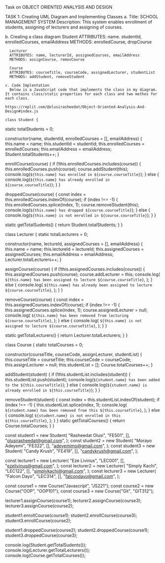 Task on OBJECT ORIENTED ANALYSIS AND DESIGN

TASK 1: Creating UML Diagram and Implementing Classes
  a. Title: SCHOOL MANAGEMENT SYSTEM
      Description: This system enables enrollment of students, assigning of lecturers and assigning of courses.
 
  b. Creating a class diagram
      Student
      ATTRIBUTES: name. studentId, enrolledCourses, emailAddress
      METHODS: enrolledCourse, dropCourse

      Lecturer
      ATTRIBUTES: name, lecturerId, assignedCourses, emailAddress
      METHODS: assignCourse, removCourse

      Course
      ATTRIBUTES: courseTitle, courseCode, assignedLecturer, studentList
      METHODS: addStudent, removeStudent

    c. Code Implentation
      Below is a JavaScript code that implements the class in my diagram. It contains class/static properties for each class and two methos for each class.
    
    https://replit.com/@olusirasheedat/Object-Oriented-Analysis-And-Design#index.js

    class Student {
  static totalStudents = 0;

  constructor(name, studentId, enrolledCourses = [], emailAddress) {
    this.name = name;
    this.studentId = studentId;
    this.enrolledCourses = enrolledCourses;
    this.emailAddress = emailAddress;
    Student.totalStudents++;
  }

  enrollCourse(course) {
    if (!this.enrolledCourses.includes(course)) {
      this.enrolledCourses.push(course);
      course.addStudent(this);
      console.log(`${this.name} has enrolled in ${course.courseTitle}`);
    } else {
      console.log(`${this.name} has already enrolled in ${course.courseTitle}`);
    }
  }

  droppedCourse(course) {
    const index = this.enrolledCourses.indexOf(course);
    if (index !== -1) {
      this.enrolledCourses.splice(index, 1);
      course.removeStudent(this);
      console.log(`${this.name} has dropped ${course.courseTitle}`);
    } else {
      console.log(`${this.name} is not enrolled in ${course.courseTitle}`);
    }
  }

  static getTotalSudents() {
    return Student.totalStudents;
  }
}

class Lecturer {
  static totalLecturers = 0;

  constructor(name, lectureId, assignedCourses = [], emailAddress) {
    this.name = name;
    this.lectureId = lectureId;
    this.assignedCourses = assignedCourses;
    this.emailAddress = emailAddress;
    Lecturer.totalLecturers++;
  }

  assignCourse(course) {
    if (!this.assignedCourses.includes(course)) {
      this.assignedCourses.push(course);
      course.addLecturer = this;
      console.log(
        `${this.name} has been assigned to lecture ${course.courseTitle}`,
      );
    } else {
      console.log(
        `${this.name} has already been assigned to lecture ${course.courseTitle}`,
      );
    }
  }

  removeCourse(course) {
    const index = this.assignedCourses.indexOf(course);
    if (index !== -1) {
      this.assignedCourses.splice(index, 1);
      course.assignedLecturer = null;
      console.log(
        `${this.name} has been removed from lecturing ${course.courseTitle}`,
      );
    } else {
      console.log(
        `${this.name} is not assigned to lecture ${course.courseTitle}`,
      );
    }
  }

  static getTotalLecturers() {
    return Lecturer.totalLecturers;
  }
}

class Course {
  static totalCourses = 0;

  constructor(courseTitle, courseCode, assignLecturer, studentList) {
    this.courseTitle = courseTitle;
    this.courseCode = courseCode;
    this.assignLecturer = null;
    this.studentList = [];
    Course.totalCourses++;
  }

  addStudent(student) {
    if (!this.studentList.includes(student)) {
      this.studentList.push(student);
      console.log(`${student.name} has been added to the ${this.courseTitle}`);
    } else {
      console.log(`${student.name} is already enrolled in ${this.courseTitle}`);
    }
  }

  removeStudent(student) {
    const index = this.studentList.indexOf(student);
    if (index !== -1) {
      this.studentList.splice(index, 1);
      console.log(
        `${student.name} has been removed from this ${this.courseTitle}`,
      );
    } else {
      console.log(
        `${student.name} is not enrolled in this ${this.courseTitle}`,
      );
    }
  }
  static getTotalCourses() {
    return Course.totalCourses;
  }
}

const student1 = new Student(
  "Rasheedat Olusi",
  "FE501",
  [],
  "olusirasheedat@gmail.com",
);
const student2 = new Student(
  "Morayo Adeyemi",
  "FE322",
  [],
  "adeyemimo@gmail.com",
);
const student3 = new Student(
  "Candy Krush",
  "FE419",
  [],
  "candykrush@gmail.com",
);

const lecturer1 = new Lecturer(
  "Eze Livinus",
  "LEC001",
  [],
  "ezelivinus@gmail.com",
);
const lecturer2 = new Lecturer(
  "Simply Kachi",
  "LEC122",
  [],
  "simplykachi@gmail.com",
);
const lecturer3 = new Lecturer(
  "Falcon Dayo",
  "LEC314",
  [],
  "falcondayo@gmail.com",
);

const course1 = new Course("Javascript", "JS221");
const course2 = new Course("OOP", "OOP101");
const course3 = new Course("Git", "GIT312");

lecturer1.assignCourse(course1);
lecturer2.assignCourse(course3);
lecturer3.assignCourse(course2);

student1.enrollCourse(course1);
student2.enrollCourse(course3);
student3.enrollCourse(course2);

student1.droppedCourse(course2);
student2.droppedCourse(course1);
student3.droppedCourse(course3);

console.log(Student.getTotalSudents());
console.log(Lecturer.getTotalLecturers());
console.log(Course.getTotalCourses());






